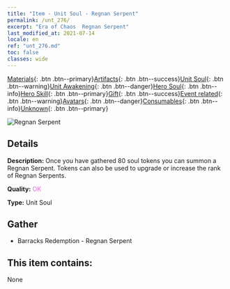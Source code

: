 ```yaml
---
title: "Item - Unit Soul - Regnan Serpent"
permalink: /unt_276/
excerpt: "Era of Chaos  Regnan Serpent"
last_modified_at: 2021-07-14
locale: en
ref: "unt_276.md"
toc: false
classes: wide
---
```

 [Materials](/Items/){: .btn .btn--primary}[Artifacts](/Items/Artifacts/){: .btn .btn--success}[Unit Soul](/Items/UnitSoul/){: .btn .btn--warning}[Unit Awakening](/Items/UnitAwakening/){: .btn .btn--danger}[Hero Soul](/Items/HeroSoul/){: .btn .btn--info}[Hero Skill](/Items/HeroSkill/){: .btn .btn--primary}[Gift](/Items/Gift/){: .btn .btn--success}[Event related](/Items/Events/){: .btn .btn--warning}[Avatars](/Items/Avatars/){: .btn .btn--danger}[Consumables](/Items/Consumables/){: .btn .btn--info}[Unknown](/Items/Unknown/){: .btn .btn--primary}

 ![Regnan Serpent](/images/u/ti_yurenyongshi.jpg)

## Details
 **Description:** Once you have gathered 80 soul tokens you can summon a Regnan Serpent. Tokens can also be used to upgrade or increase the rank of Regnan Serpents.

 **Quality:** <span style="color: #DA70D6">OK</span>

 **Type:** Unit Soul

## Gather

*    Barracks Redemption - Regnan Serpent 

## This item contains:

  None

